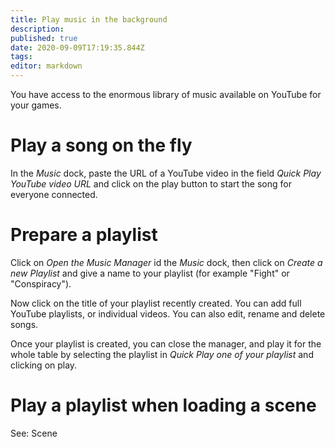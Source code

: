 ```yaml
---
title: Play music in the background
description: 
published: true
date: 2020-09-09T17:19:35.844Z
tags: 
editor: markdown
---
```


You have access to the enormous library of music available on YouTube for your games.

# Play a song on the fly
In the *Music* dock, paste the URL of a YouTube video in the field *Quick Play YouTube video URL* and click on the play button to start the song for everyone connected.

# Prepare a playlist
Click on *Open the Music Manager* id the *Music* dock, then click on *Create a new Playlist* and give a name to your playlist (for example "Fight" or "Conspiracy").

Now click on the title of your playlist recently created. You can add full YouTube playlists, or individual videos. You can also edit, rename and delete songs.

Once your playlist is created, you can close the manager, and play it for the whole table by selecting the playlist in *Quick Play one of your playlist* and clicking on play.

# Play a playlist when loading a scene
See: Scene